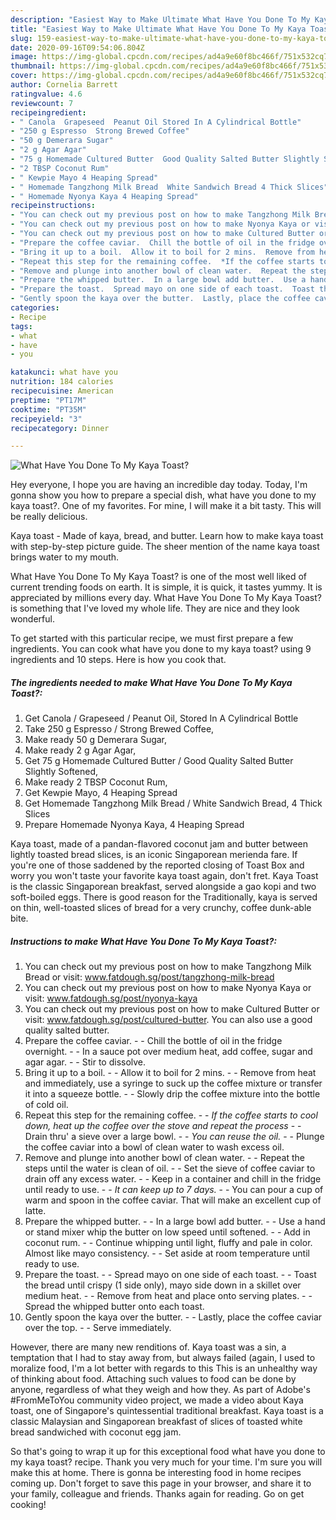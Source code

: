 ```yaml
---
description: "Easiest Way to Make Ultimate What Have You Done To My Kaya Toast?"
title: "Easiest Way to Make Ultimate What Have You Done To My Kaya Toast?"
slug: 159-easiest-way-to-make-ultimate-what-have-you-done-to-my-kaya-toast
date: 2020-09-16T09:54:06.804Z
image: https://img-global.cpcdn.com/recipes/ad4a9e60f8bc466f/751x532cq70/what-have-you-done-to-my-kaya-toast-recipe-main-photo.jpg
thumbnail: https://img-global.cpcdn.com/recipes/ad4a9e60f8bc466f/751x532cq70/what-have-you-done-to-my-kaya-toast-recipe-main-photo.jpg
cover: https://img-global.cpcdn.com/recipes/ad4a9e60f8bc466f/751x532cq70/what-have-you-done-to-my-kaya-toast-recipe-main-photo.jpg
author: Cornelia Barrett
ratingvalue: 4.6
reviewcount: 7
recipeingredient:
- " Canola  Grapeseed  Peanut Oil Stored In A Cylindrical Bottle"
- "250 g Espresso  Strong Brewed Coffee"
- "50 g Demerara Sugar"
- "2 g Agar Agar"
- "75 g Homemade Cultured Butter  Good Quality Salted Butter Slightly Softened"
- "2 TBSP Coconut Rum"
- " Kewpie Mayo 4 Heaping Spread"
- " Homemade Tangzhong Milk Bread  White Sandwich Bread 4 Thick Slices"
- " Homemade Nyonya Kaya 4 Heaping Spread"
recipeinstructions:
- "You can check out my previous post on how to make Tangzhong Milk Bread or visit: www.fatdough.sg/post/tangzhong-milk-bread"
- "You can check out my previous post on how to make Nyonya Kaya or visit: www.fatdough.sg/post/nyonya-kaya"
- "You can check out my previous post on how to make Cultured Butter or visit: www.fatdough.sg/post/cultured-butter. You can also use a good quality salted butter."
- "Prepare the coffee caviar.  Chill the bottle of oil in the fridge overnight.  In a sauce pot over medium heat, add coffee, sugar and agar agar.  Stir to dissolve."
- "Bring it up to a boil.  Allow it to boil for 2 mins.  Remove from heat and immediately, use a syringe to suck up the coffee mixture or transfer it into a squeeze bottle.  Slowly drip the coffee mixture into the bottle of cold oil."
- "Repeat this step for the remaining coffee.  *If the coffee starts to cool down, heat up the coffee over the stove and repeat the process*  Drain thru&#39; a sieve over a large bowl.  *You can reuse the oil.*  Plunge the coffee caviar into a bowl of clean water to wash excess oil."
- "Remove and plunge into another bowl of clean water.  Repeat the steps until the water is clean of oil.  Set the sieve of coffee caviar to drain off any excess water.  Keep in a container and chill in the fridge until ready to use.  *It can keep up to 7 days.*  You can pour a cup of warm and spoon in the coffee caviar. That will make an excellent cup of latte."
- "Prepare the whipped butter.  In a large bowl add butter.  Use a hand or stand mixer whip the butter on low speed until softened.  Add in coconut rum.  Continue whipping until light, fluffy and pale in color. Almost like mayo consistency.  Set aside at room temperature until ready to use."
- "Prepare the toast.  Spread mayo on one side of each toast.  Toast the bread until crispy (1 side only), mayo side down in a skillet over medium heat.  Remove from heat and place onto serving plates.  Spread the whipped butter onto each toast."
- "Gently spoon the kaya over the butter.  Lastly, place the coffee caviar over the top.  Serve immediately."
categories:
- Recipe
tags:
- what
- have
- you

katakunci: what have you 
nutrition: 184 calories
recipecuisine: American
preptime: "PT17M"
cooktime: "PT35M"
recipeyield: "3"
recipecategory: Dinner

---
```



![What Have You Done To My Kaya Toast?](https://img-global.cpcdn.com/recipes/ad4a9e60f8bc466f/751x532cq70/what-have-you-done-to-my-kaya-toast-recipe-main-photo.jpg)

Hey everyone, I hope you are having an incredible day today. Today, I'm gonna show you how to prepare a special dish, what have you done to my kaya toast?. One of my favorites. For mine, I will make it a bit tasty. This will be really delicious.

Kaya toast - Made of kaya, bread, and butter. Learn how to make kaya toast with step-by-step picture guide. The sheer mention of the name kaya toast brings water to my mouth.

What Have You Done To My Kaya Toast? is one of the most well liked of current trending foods on earth. It is simple, it is quick, it tastes yummy. It is appreciated by millions every day. What Have You Done To My Kaya Toast? is something that I've loved my whole life. They are nice and they look wonderful.


To get started with this particular recipe, we must first prepare a few ingredients. You can cook what have you done to my kaya toast? using 9 ingredients and 10 steps. Here is how you cook that.

<!--inarticleads1-->

##### The ingredients needed to make What Have You Done To My Kaya Toast?:

1. Get  Canola / Grapeseed / Peanut Oil, Stored In A Cylindrical Bottle
1. Take 250 g Espresso / Strong Brewed Coffee,
1. Make ready 50 g Demerara Sugar,
1. Make ready 2 g Agar Agar,
1. Get 75 g Homemade Cultured Butter / Good Quality Salted Butter Slightly Softened,
1. Make ready 2 TBSP Coconut Rum,
1. Get  Kewpie Mayo, 4 Heaping Spread
1. Get  Homemade Tangzhong Milk Bread / White Sandwich Bread, 4 Thick Slices
1. Prepare  Homemade Nyonya Kaya, 4 Heaping Spread


Kaya toast, made of a pandan-flavored coconut jam and butter between lightly toasted bread slices, is an iconic Singaporean merienda fare. If you&#39;re one of those saddened by the reported closing of Toast Box and worry you won&#39;t taste your favorite kaya toast again, don&#39;t fret. Kaya Toast is the classic Singaporean breakfast, served alongside a gao kopi and two soft-boiled eggs. There is good reason for the Traditionally, kaya is served on thin, well-toasted slices of bread for a very crunchy, coffee dunk-able bite. 

<!--inarticleads2-->

##### Instructions to make What Have You Done To My Kaya Toast?:

1. You can check out my previous post on how to make Tangzhong Milk Bread or visit: www.fatdough.sg/post/tangzhong-milk-bread
1. You can check out my previous post on how to make Nyonya Kaya or visit: www.fatdough.sg/post/nyonya-kaya
1. You can check out my previous post on how to make Cultured Butter or visit: www.fatdough.sg/post/cultured-butter. You can also use a good quality salted butter.
1. Prepare the coffee caviar. -  - Chill the bottle of oil in the fridge overnight. -  - In a sauce pot over medium heat, add coffee, sugar and agar agar. -  - Stir to dissolve.
1. Bring it up to a boil. -  - Allow it to boil for 2 mins. -  - Remove from heat and immediately, use a syringe to suck up the coffee mixture or transfer it into a squeeze bottle. -  - Slowly drip the coffee mixture into the bottle of cold oil.
1. Repeat this step for the remaining coffee. -  - *If the coffee starts to cool down, heat up the coffee over the stove and repeat the process* -  - Drain thru&#39; a sieve over a large bowl. -  - *You can reuse the oil.* -  - Plunge the coffee caviar into a bowl of clean water to wash excess oil.
1. Remove and plunge into another bowl of clean water. -  - Repeat the steps until the water is clean of oil. -  - Set the sieve of coffee caviar to drain off any excess water. -  - Keep in a container and chill in the fridge until ready to use. -  - *It can keep up to 7 days.* -  - You can pour a cup of warm and spoon in the coffee caviar. That will make an excellent cup of latte.
1. Prepare the whipped butter. -  - In a large bowl add butter. -  - Use a hand or stand mixer whip the butter on low speed until softened. -  - Add in coconut rum. -  - Continue whipping until light, fluffy and pale in color. Almost like mayo consistency. -  - Set aside at room temperature until ready to use.
1. Prepare the toast. -  - Spread mayo on one side of each toast. -  - Toast the bread until crispy (1 side only), mayo side down in a skillet over medium heat. -  - Remove from heat and place onto serving plates. -  - Spread the whipped butter onto each toast.
1. Gently spoon the kaya over the butter. -  - Lastly, place the coffee caviar over the top. -  - Serve immediately.


However, there are many new renditions of. Kaya toast was a sin, a temptation that I had to stay away from, but always failed (again, I used to moralize food, I&#39;m a lot better with regards to this This is an unhealthy way of thinking about food. Attaching such values to food can be done by anyone, regardless of what they weigh and how they. As part of Adobe&#39;s #FromMeToYou community video project, we made a video about Kaya toast, one of Singapore&#39;s quintessential traditional breakfast. Kaya toast is a classic Malaysian and Singaporean breakfast of slices of toasted white bread sandwiched with coconut egg jam. 

So that's going to wrap it up for this exceptional food what have you done to my kaya toast? recipe. Thank you very much for your time. I'm sure you will make this at home. There is gonna be interesting food in home recipes coming up. Don't forget to save this page in your browser, and share it to your family, colleague and friends. Thanks again for reading. Go on get cooking!
